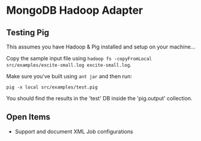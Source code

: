 
MongoDB Hadoop Adapter
=======================

Testing Pig
-----------

This assumes you have Hadoop & Pig installed and setup on your machine...

Copy the sample input file using `hadoop fs -copyFromLocal src/examples/excite-small.log excite-small.log`.

Make sure you've built using `ant jar` and then run:


    pig -x local src/examples/test.pig


You should find the results in the 'test' DB inside the 'pig.output' collection.

Open Items
----------
- Support and document XML Job configurations


